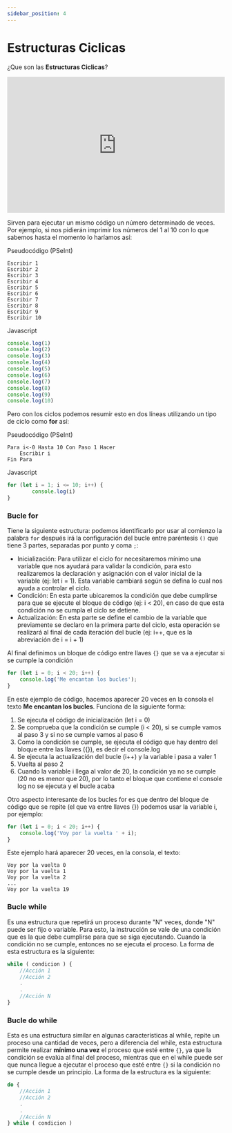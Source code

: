 ```yaml
---
sidebar_position: 4
---
```


# Estructuras Ciclicas

¿Que son las **Estructuras Ciclicas**?

<iframe width="100%" height="315" src="https://www.youtube.com/embed/VZKZQnaL_NY" title="YouTube video player" frameBorder="0" allow="accelerometer; autoplay; clipboard-write; encrypted-media; gyroscope; picture-in-picture" allowFullScreen></iframe>


Sirven para ejecutar un mismo código un número determinado de veces. Por ejemplo, si nos pidierán imprimir los números del 1 al 10 con lo que sabemos hasta el momento lo haríamos así:

Pseudocódigo (PSeInt)

~~~
Escribir 1
Escribir 2
Escribir 3
Escribir 4
Escribir 5
Escribir 6
Escribir 7
Escribir 8
Escribir 9
Escribir 10
~~~

Javascript
```javascript
console.log(1)
console.log(2)
console.log(3)
console.log(4)
console.log(5)
console.log(6)
console.log(7)
console.log(8)
console.log(9)
console.log(10)
```

Pero con los ciclos podemos resumir esto en dos líneas utilizando un tipo de ciclo como **for** así:

Pseudocódigo (PSeInt)
~~~
Para i<-0 Hasta 10 Con Paso 1 Hacer
	Escribir i
Fin Para        
~~~

Javascript
```javascript
for (let i = 1; i <= 10; i++) {
        console.log(i)
}
```

### Bucle for
Tiene la siguiente estructura:
podemos identificarlo por usar al comienzo la palabra `for`
después irá la configuración del bucle entre paréntesis `()` que tiene 3 partes, separadas por punto y coma `;`:
- Inicialización: Para utilizar el ciclo for necesitaremos mínimo una variable que nos ayudará para validar la condición, para esto realizaremos la declaración y asignación con el valor inicial de la variable (ej: let i = 1). Esta variable cambiará según se defina lo cual nos ayuda a controlar el ciclo. 
- Condición: En esta parte ubicaremos la condición que debe cumplirse para que se ejecute el bloque de código (ej: i < 20), en caso de que esta condición no se cumpla el ciclo se detiene. 
- Actualización: En esta parte se define el cambio de la variable que previamente se declaro en la primera parte del ciclo, esta operación se realizará al final de cada iteración del bucle (ej: i++, que es la abreviación de i = i + 1)

Al final definimos un bloque de código entre llaves `{}` que se va a ejecutar si se cumple la condición

```javascript
for (let i = 0; i < 20; i++) {
   	console.log('Me encantan los bucles');
}
```
        

En este ejemplo de código, hacemos aparecer 20 veces en la consola el texto **Me encantan los bucles**. Funciona de la siguiente forma:

1. Se ejecuta el código de inicialización (let i = 0)
2. Se comprueba que la condición se cumple (i < 20), si se cumple vamos al paso 3 y si no se cumple vamos al paso 6
3. Como la condición se cumple, se ejecuta el código que hay dentro del bloque entre las llaves ({}), es decir el console.log
4. Se ejecuta la actualización del bucle (i++) y la variable i pasa a valer 1
5. Vuelta al paso 2
6. Cuando la variable i llega al valor de 20, la condición ya no se cumple (20 no es menor que 20), por lo tanto el bloque que contiene el console log no se ejecuta y el bucle acaba


Otro aspecto interesante de los bucles for es que dentro del bloque de código que se repite (el que va entre llaves {}) podemos usar la variable i, por ejemplo:

```javascript
for (let i = 0; i < 20; i++) {
	console.log('Voy por la vuelta ' + i);
}  
```

Este ejemplo hará aparecer 20 veces, en la consola, el texto:
~~~
Voy por la vuelta 0
Voy por la vuelta 1
Voy por la vuelta 2
...
Voy por la vuelta 19
~~~
          

### Bucle while 
Es una estructura que repetirá un proceso durante "N" veces, donde "N" puede ser fijo o variable. Para esto, la instrucción se vale de una condición que es la que debe cumplirse para que se siga ejecutando. Cuando la condición no se cumple, entonces no se ejecuta el proceso. La forma de esta estructura es la siguiente:

```javascript
while ( condicion ) {
	//Acción 1
	//Acción 2
	.
	.
	//Acción N
}
```
      
### Bucle do while
Esta es una estructura similar en algunas características al while, repite un proceso una cantidad de veces, pero a diferencia del while, esta estructura permite realizar **mínimo una vez** el proceso que esté entre `{}`, ya que la condición se evalúa al final del proceso, mientras que en el while puede ser que nunca llegue a ejecutar el proceso que esté entre `{}` si la condición no se cumple desde un principio. La forma de la estructura es la siguiente:

```javascript
do {
	//Acción 1
	//Acción 2
	.
	.
	//Acción N
} while ( condicion )
```
